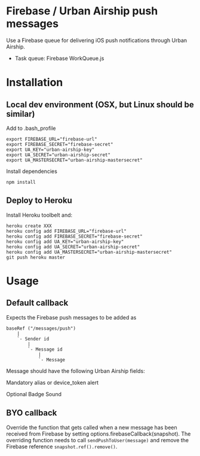 # Firebase / Urban Airship push messages

Use a Firebase queue for delivering iOS push notifications through Urban Airship.

* Task queue: Firebase WorkQueue.js

# Installation

## Local dev environment (OSX, but Linux should be similar)

Add to .bash_profile

    export FIREBASE_URL="firebase-url"
    export FIREBASE_SECRET="firebase-secret"
    export UA_KEY="urban-airship-key"
    export UA_SECRET="urban-airship-secret"
    export UA_MASTERSECRET="urban-airship-mastersecret"

Install dependencies

    npm install


## Deploy to Heroku

Install Heroku toolbelt and:

    heroku create XXX
    heroku config add FIREBASE_URL="firebase-url"
    heroku config add FIREBASE_SECRET="firebase-secret"
    heroku config add UA_KEY="urban-airship-key"
    heroku config add UA_SECRET="urban-airship-secret"
    heroku config add UA_MASTERSECRET="urban-airship-mastersecret"
    git push heroku master


# Usage

## Default callback
Expects the Firebase push messages to be added as 

    baseRef ("/messages/push")
        |
        `- Sender id
            |
            `- Message id
                |
                `- Message

Message should have the following Urban Airship fields:

Mandatory
    alias or device_token
    alert

Optional
    Badge
    Sound


## BYO callback

Override the function that gets called when a new message has been received from Firebase by setting options.firebaseCallback(snapshot).  The overriding function needs to call `sendPushToUser(message)` and remove the Firebase reference `snapshot.ref().remove()`.
